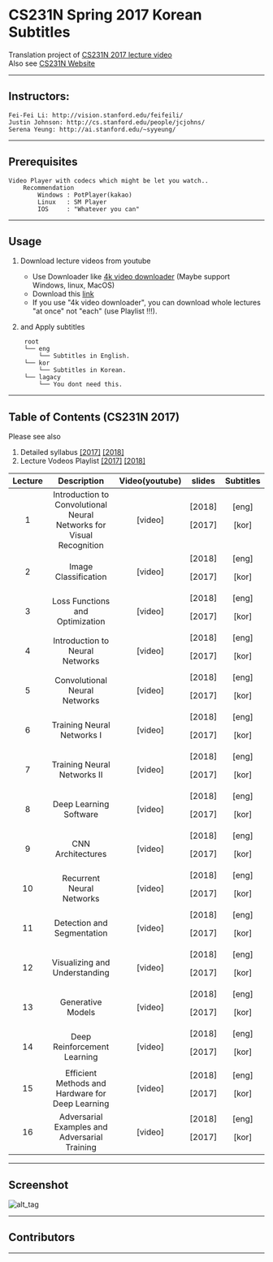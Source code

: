 # CS231N Spring 2017 Korean Subtitles
Translation project of [CS231N 2017 lecture video](https://www.youtube.com/playlist?list=PLC1qU-LWwrF64f4QKQT-Vg5Wr4qEE1Zxk)  
Also see [CS231N Website](http://cs231n.stanford.edu/)

----------
## Instructors:
    Fei-Fei Li: http://vision.stanford.edu/feifeili/  
    Justin Johnson: http://cs.stanford.edu/people/jcjohns/  
    Serena Yeung: http://ai.stanford.edu/~syyeung/  

----------
## Prerequisites
    Video Player with codecs which might be let you watch..
        Recommendation
            Windows : PotPlayer(kakao)
            Linux   : SM Player
            IOS     : "Whatever you can"

----------
## Usage

1. Download lecture videos from youtube
    - Use Downloader like [4k video downloader](https://www.4kdownload.com/ko/products/product-videodownloader) (Maybe support Windows, linux, MacOS)
    - Download this [link](https://www.youtube.com/playlist?list=PLC1qU-LWwrF64f4QKQT-Vg5Wr4qEE1Zxk)
    - If you use "4k video downloader", you can download whole lectures "at once" not "each" (use Playlist !!!).
      
    

2. and Apply subtitles  


        root
        └── eng
            └── Subtitles in English.
        └── kor 
            └── Subtitles in Korean.
        └── lagacy
            └── You dont need this.

----------
## Table of Contents (CS231N 2017)


 Please see also
1. Detailed syllabus 
 [[2017]](http://cs231n.stanford.edu/2017/syllabus.html) 
 [[2018]](http://cs231n.stanford.edu/syllabus.html)
2. Lecture Vodeos Playlist
[[2017]](https://www.youtube.com/playlist?list=PLC1qU-LWwrF64f4QKQT-Vg5Wr4qEE1Zxk) 
[[2018]](https://www.youtube.com/playlist?list=PLkt2uSq6rBVctENoVBg1TpCC7OQi31AlC)

| Lecture  | Description       |Video(youtube)      |slides      | Subtitles|
|:--------:|:-----------------:|:-----------:|:--------:|:--------:|
| 1        |Introduction to Convolutional Neural Networks for Visual Recognition|[video]|[2018]<p>[2017]|[eng]<p>[kor]
| 2        |Image Classification|[video]|[2018]<p>[2017]|[eng]<p>[kor]
| 3        |Loss Functions and Optimization|[video]|[2018]<p>[2017]|[eng]<p>[kor]
| 4        |Introduction to Neural Networks|[video]|[2018]<p>[2017]|[eng]<p>[kor]
| 5        |Convolutional Neural Networks|[video]|[2018]<p>[2017]|[eng]<p>[kor]
| 6        |Training Neural Networks I|[video]|[2018]<p>[2017]|[eng]<p>[kor]
| 7        |Training Neural Networks II|[video]|[2018]<p>[2017]|[eng]<p>[kor]
| 8        |Deep Learning Software|[video]|[2018]<p>[2017]|[eng]<p>[kor]
| 9        |CNN Architectures|[video]|[2018]<p>[2017]|[eng]<p>[kor]
| 10       |Recurrent Neural Networks|[video]|[2018]<p>[2017]|[eng]<p>[kor]
| 11       |Detection and Segmentation|[video]|[2018]<p>[2017]|[eng]<p>[kor]
| 12       | Visualizing and Understanding|[video]|[2018]<p>[2017]|[eng]<p>[kor]
| 13       |Generative Models|[video]|[2018]<p>[2017]|[eng]<p>[kor]
| 14       |Deep Reinforcement Learning|[video]|[2018]<p>[2017]|[eng]<p>[kor]
| 15       |Efficient Methods and Hardware for Deep Learning|[video]|[2018]<p>[2017]|[eng]<p>[kor]
| 16       |Adversarial Examples and Adversarial Training|[video]|[2018]<p>[2017]|[eng]<p>[kor]




----------
## Screenshot

![alt_tag](url.png)

----------
## Contributors

----------
